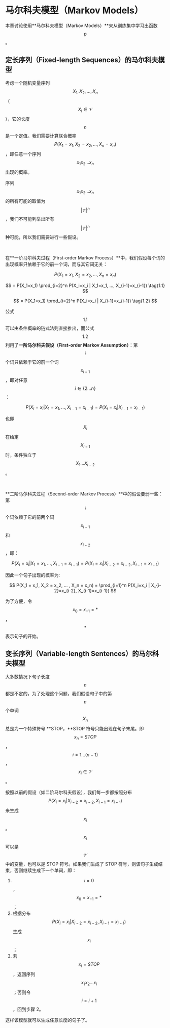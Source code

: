 # 马尔科夫模型（Markov Models）

本章讨论使用**马尔科夫模型（Markov Models）**来从训练集中学习出函数 $$p$$。



## 定长序列（Fixed-length Sequences）的马尔科夫模型

考虑一个随机变量序列 $$X_1, X_2, ... ,X_n$$ （$$X_i \in \mathcal{V}$$），它的长度 $$n$$ 是一个定值。我们需要计算联合概率 $$P(X_1=x_1, X_2=x_2, ..., X_n=x_n)$$，即任意一个序列 $$x_1 x_2 ... x_n$$ 出现的概率。

序列 $$x_1 x_2 ... x_n$$ 的所有可能的取值为 $$|\mathcal{V}|^n$$，我们不可能列举出所有 $$|\mathcal{V}|^n$$ 种可能，所以我们需要进行一些假设。

&nbsp;

在**一阶马尔科夫过程（First-order Markov Process）**中，我们假设每个词的出现概率只依赖于它的前一个词，而与其它词无关：

$$
P(X_1=x_1, X_2=x_2, ..., X_n=x_n)
$$

$$
= P(X_1=x_1) \prod_{i=2}^n P(X_i=x_i | X_1=x_1, ..., X_{i-1}=x_{i-1}) \tag{1.1}
$$

$$
= P(X_1=x_1) \prod_{i=2}^n P(X_i=x_i | X_{i-1}=x_{i-1}) \tag{1.2}
$$

公式 $$1.1$$ 可以由条件概率的链式法则直接推出，而公式 $$1.2$$ 利用了**一阶马尔科夫假设（First-order Markov Assumption）**：第 $$i$$ 个词只依赖于它的前一个词 $$x_{i-1}$$，即对任意 $$i \in \{2 ... n\}$$：

$$
P(X_i=x_i | X_1=x_1, ..., X_{i-1}=x_{i-1}) = P(X_i=x_i | X_{i-1}=x_{i-1})
$$

也即 $$X_i$$ 在给定 $$X_{i-1}$$ 时，条件独立于 $$X_1 ... X_{i-2}$$。

&nbsp;

**二阶马尔科夫过程（Second-order Markov Process）**中的假设要弱一些：第 $$i$$ 个词依赖于它的前两个词 $$x_{i-1}$$和 $$x_{i-2}$$，即：

$$
P(X_i=x_i | X_1=x_1, ..., X_{i-1}=x_{i-1}) = P(X_i=x_i | X_{i-2}=x_{i-2}, X_{i-1}=x_{i-1})
$$

因此一个句子出现的概率为:

$$
P(X_1 = x_1, X_2 = x_2, ... , X_n = x_n) = \prod_{i=1}^n P(X_i=x_i | X_{i-2}=x_{i-2}, X_{i-1}=x_{i-1})
$$

为了方便，令 $$x_0 = x_{-1} = *$$，$$*$$ 表示句子的开始。



## 变长序列（Variable-length Sentences）的马尔科夫模型

大多数情况下句子长度 $$n$$ 都是不定的，为了处理这个问题，我们假设句子中的第 $$n$$ 个单词 $$X_n$$ 总是为一个特殊符号 **STOP，**STOP 符号只能出现在句子末尾。即 $$x_n = STOP$$ ，$$i = 1 ... (n-1)$$，$$x_i \in \mathcal{V}$$。

按照以前的假设（如二阶马尔科夫假设），我们每一步都按照分布 $$P(X_i=x_i | X_{i-2}=x_{i-2}, X_{i-1}=x_{i-1}) $$ 来生成 $$x_i$$。$$x_i$$ 可以是 $$\mathcal{V}$$ 中的变量，也可以是 STOP 符号。如果我们生成了 STOP 符号，则该句子生成结束，否则继续生成下一个单词，即：

1. $$i=0$$，$$x_0=x_{-1}=*$$；
2. 根据分布 $$P(X_i=x_i | X_{i-2}=x_{i-2}, X_{i-1}=x_{i-1}) $$ 生成 $$x_i$$；
3. 若 $$x_i = STOP$$，返回序列 $$x_1x_2 ... x_i$$；否则令 $$i=i+1$$，回到步骤 2。

这样该模型就可以生成任意长度的句子了。